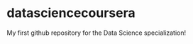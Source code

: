 datasciencecoursera
===================

My first github repository for the Data Science specialization!

